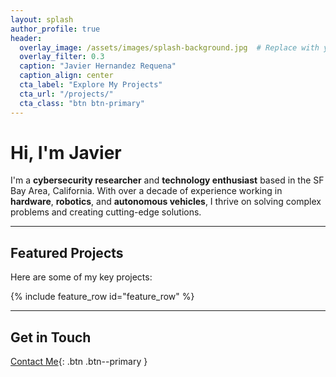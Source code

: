 ```yaml
---
layout: splash
author_profile: true
header:
  overlay_image: /assets/images/splash-background.jpg  # Replace with your actual image
  overlay_filter: 0.3
  caption: "Javier Hernandez Requena"
  caption_align: center
  cta_label: "Explore My Projects"
  cta_url: "/projects/"
  cta_class: "btn btn-primary"
---
```


# Hi, I'm Javier

I'm a **cybersecurity researcher** and **technology enthusiast** based in the SF Bay Area, California. With over a decade of experience working in **hardware**, **robotics**, and **autonomous vehicles**, I thrive on solving complex problems and creating cutting-edge solutions.

---

## Featured Projects

Here are some of my key projects:

{% include feature_row id="feature_row" %}

---

## Get in Touch

[Contact Me](/contact/){: .btn .btn--primary }
